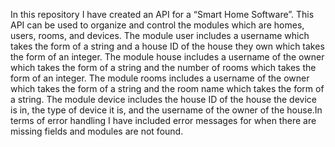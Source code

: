 In this repository I have created an API for a “Smart Home Software”.  This API can be used to organize and control the modules which are homes, 
users, rooms, and devices.  The module user includes a username which takes the form of a string and a house ID of the house they own which takes the 
form of an integer.  The module house includes a username of the owner which takes the form of a string and the number of rooms which takes the form of 
an integer.  The module rooms includes a username of the owner which takes the form of a string and the room name which takes the form of a string.  The 
module device includes the house ID of the house the device is in, the type of device it is, and the username of the owner of the house.In terms of error 
handling I have included error messages for when there are missing fields and modules are not found.

